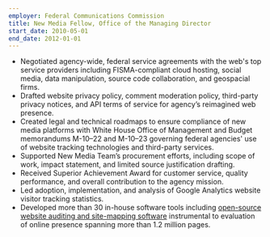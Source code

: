 ```yaml
---
employer: Federal Communications Commission
title: New Media Fellow, Office of the Managing Director
start_date: 2010-05-01
end_date: 2012-01-01
---
```


* Negotiated agency-wide, federal service agreements with the web's top service providers including FISMA-compliant cloud hosting, social media, data manipulation, source code collaboration, and geospacial firms.
* Drafted website privacy policy, comment moderation policy, third-party privacy notices, and API terms of service for agency’s reimagined web presence.
* Created legal and technical roadmaps to ensure compliance of new media platforms with White House Office of Management and Budget memorandums M-10–22 and M-10–23 governing federal agencies' use of website tracking technologies and third-party services.
* Supported New Media Team’s procurement efforts, including scope of work, impact statement, and limited source justification drafting.
* Received Superior Achievement Award for customer service, quality performance, and overall contribution to the agency mission.
* Led adoption, implementation, and analysis of Google Analytics website visitor tracking statistics.
* Developed more than 30 in-house software tools including [open-source website auditing and site-mapping software](http://github.com/fcc) instrumental to evaluation of online presence spanning more than 1.2 million pages.
